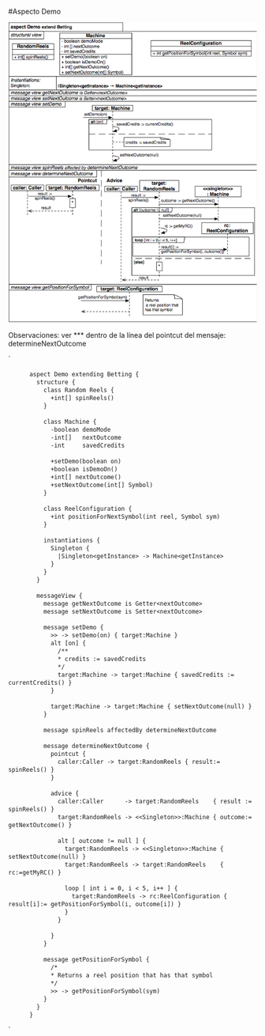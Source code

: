 #Aspecto Demo

!["Aspecto Demo"](img/Demo.png "Aspecto Demo")

Observaciones: ver *** dentro de la línea del pointcut del mensaje: determineNextOutcome


`





          aspect Demo extending Betting {
		    structure {
			  class Random Reels {
			    +int[] spinReels()
              }

              class Machine {
			    -boolean demoMode
				-int[]   nextOutcome
				-int     savedCredits

                +setDemo(boolean on)
				+boolean isDemoOn()
				+int[] nextOutcome()
				+setNextOutcome(int[] Symbol)
              }

              class ReelConfiguration {
			    +int positionForNextSymbol(int reel, Symbol sym)
              }

              instantiations {
			    Singleton {
				  |Singleton<getInstance> -> Machine<getInstance>
				}
              }
            }

            messageView {
			  message getNextOutcome is Getter<nextOutcome>
			  message setNextOutcome is Setter<nextOutcome>

              message setDemo {
			    >> -> setDemo(on) { target:Machine }
				alt [on] {
				  /**
				  * credits := savedCredits
				  */
                  target:Machine -> target:Machine { savedCredits := currentCredits() }
                }

                target:Machine -> target:Machine { setNextOutcome(null) }
			  }
			  
			  message spinReels affectedBy determineNextOutcome

              message determineNextOutcome {
			    pointcut {
				  caller:Caller -> target:RandomReels { result:= spinReels() }
				}

			    advice {
				  caller:Caller      -> target:RandomReels    { result := spinReels() }
				  target:RandomReels -> <<Singleton>>:Machine { outcome:= getNextOutcome() }
				  
				  alt [ outcome != null ] {
				    target:RandomReels -> <<Singleton>>:Machine { setNextOutcome(null) }
					target:RandomReels -> target:RandomReels    { rc:=getMyRC() }

                    loop [ int i = 0, i < 5, i++ ] {
					  target:RandomReels -> rc:ReelConfiguration { result[i]:= getPositionForSymbol(i, outcome[i]) }
                    }
				  }
				  
				}
			  }

              message getPositionForSymbol {
                /*
				* Returns a reel position that has that symbol
				*/
                >> -> getPositionForSymbol(sym)
              }
            }
          }   



`
